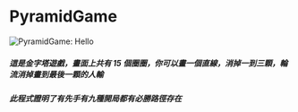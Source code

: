 # PyramidGame

![PyramidGame: Hello](https://i.imgur.com/HToyGxD.png)
##### 這是金字塔遊戲，畫面上共有 15 個圈圈，你可以畫一個直線，消掉一到三顆，輪流消掉畫到最後一顆的人輸
##### 此程式證明了有先手有九種開局都有必勝路徑存在

